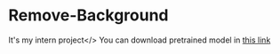 # Remove-Background
<space><space>It's my intern project</>
  You can download pretrained model in [this link](https://drive.google.com/drive/u/0/folders/1gz9CAXGs5rUCECOlo6XU0spvDVn9sKN8) <space><space>
